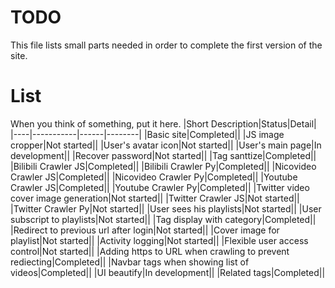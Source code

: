 # TODO
This file lists small parts needed in order to complete the first version of the site.
# List
When you think of something, put it here.
|Short Description|Status|Detail|
|----|-----------|------|--------|
|Basic site|Completed||
|JS image cropper|Not started||
|User's avatar icon|Not started||
|User's main page|In development||
|Recover password|Not started||
|Tag santtize|Completed||
|Bilibili Crawler JS|Completed||
|Bilibili Crawler Py|Completed||
|Nicovideo Crawler JS|Completed||
|Nicovideo Crawler Py|Completed||
|Youtube Crawler JS|Completed||
|Youtube Crawler Py|Completed||
|Twitter video cover image generation|Not started||
|Twitter Crawler JS|Not started||
|Twitter Crawler Py|Not started||
|User sees his playlists|Not started||
|User subscript to playlists|Not started||
|Tag display with category|Completed||
|Redirect to previous url after login|Not started||
|Cover image for playlist|Not started||
|Activity logging|Not started||
|Flexible user access control|Not started||
|Adding https to URL when crawling to prevent rediecting|Completed||
|Navbar tags when showing list of videos|Completed||
|UI beautify|In development||
|Related tags|Completed||